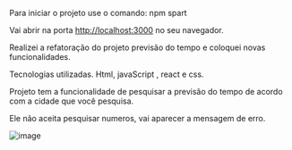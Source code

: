 Para iniciar o projeto use o comando:  npm spart


Vai abrir na porta [http://localhost:3000](http://localhost:3000) no seu navegador.

Realizei a refatoração do projeto previsão do tempo e coloquei novas funcionalidades. 

Tecnologias utilizadas. Html, javaScript , react e css. 

Projeto tem a funcionalidade de pesquisar a previsão do tempo de acordo com a cidade que você pesquisa. 

Ele não aceita pesquisar numeros, vai aparecer a mensagem de erro. 

![image](https://github.com/adailtonygor/Previsao_Tempo_React/assets/105685493/9dd006ed-88dd-4ca3-9fb0-101276b4be7e)
